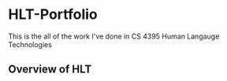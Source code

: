 # HLT-Portfolio
This is the all of the work I've done in CS 4395 Human Langauge Technologies

## Overview of HLT
